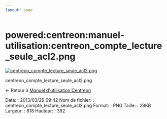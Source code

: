 ```yaml
---
layout: page
---
```


powered:centreon:manuel-utilisation:centreon\_compte\_lecture\_seule\_acl2.png
==============================================================================

[![centreon\_compte\_lecture\_seule\_acl2.png](../../..//assets/media/powered/centreon/manuel-utilisation/centreon_compte_lecture_seule_acl2.png@cache=&w=818&h=392 "centreon_compte_lecture_seule_acl2.png")](../../..//assets/media/powered/centreon/manuel-utilisation/centreon_compte_lecture_seule_acl2.png@cache= "Afficher le fichier original")

centreon\_compte\_lecture\_seule\_acl2.png

← Retour à [Manuel d'utilisation
Centreon](../../../../centreon/manuel-utilisation/start.html "centreon:manuel-utilisation:start")

Date:
:   2013/03/29 09:42
Nom de fichier:
:   centreon\_compte\_lecture\_seule\_acl2.png
Format:
:   PNG
Taille:
:   29KB
Largeur:
:   818
Hauteur:
:   392

